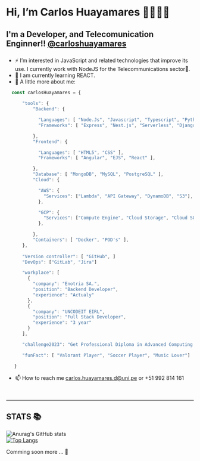 <h1> Hi, I’m Carlos Huayamares 👋👨🏽‍💻</h1>
<h2> I'm a Developer, and Telecomunication Enginner!! <a target='_blank' href='https://www.linkedin.com/in/carlos-alberto-huayamares-de-la-cruz-4923211a1/'>@carloshuayamares</a> </h2>

###
- ⚡ I’m interested in JavaScript and related technologies that improve its use. I currently work with NodeJS for the Telecommunications sector📡.
- 🌱 I am currently learning REACT.
- 👣 A little more about me:

```javascript
  const carlosHuayamares = { 
  
      "tools": {
          "Backend": {

            "Languages": [ "Node.Js", "Javascript", "Typescript", "Python" ],
            "Frameworks": [ "Express", "Nest.js", "Serverless", "Django" ],

          },
          "Frontend": {

            "Languages": [ "HTML5", "CSS" ],
            "Frameworks": [ "Angular", "EJS", "React" ],

          },
          "Database": [ "MongoDB", "MySQL", "PostgreSQL" ],
          "Cloud": {

            "AWS": {
              "Services": ["Lambda", "API Gateway", "DynamoDB", "S3"],
            },

            "GCP": {
              "Services": ["Compute Engine", "Cloud Storage", "Cloud SQL"],
            },

          },
          "Containers": [ "Docker", "POD's" ],
      },
      
      "Version controller": [ "GitHub", ]
      "DevOps": ["GitLab", "Jira"]

      "workplace": [
        {
          "company": "Enotria SA.",
          "position": "Backend Developer",
          "experience": "Actualy"
        },
        {
          "company": "UNCODEIT EIRL",
          "position": "Full Stack Developer",
          "experience": "3 year"
        }
      ],

      "challenge2023": "Get Professional Diploma in Advanced Computing in C-DAC ACTS",

      "funFact": [ "Valorant Player", "Soccer Player", "Music Lover"]

   }
```

- 📫 How to reach me carlos.huayamares.d@uni.pe or +51 992 814 161
<br>
<hr></hr>

<h2> STATS 📚</h2>


![Anurag's GitHub stats](https://github-readme-stats.vercel.app/api?username=carloshuayamares&show_icons=true&theme=radical&hide=contribs,prs)
<br>
[![Top Langs](https://github-readme-stats.vercel.app/api/top-langs/?username=carloshuayamares&layout=compact&show_icons=true&theme=radical)](https://github.com/carloshuayamares/github-readme-stats)
<br>

Comming soon more ... 👀
<!---
carloshuayamares/carloshuayamares is a ✨ special ✨ repository because its `README.md` (this file) appears on your GitHub profile.
You can click the Preview link to take a look at your changes.
--->
